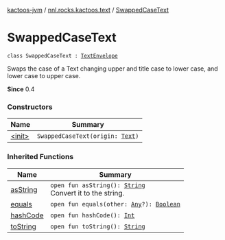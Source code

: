 [kactoos-jvm](../../index.md) / [nnl.rocks.kactoos.text](../index.md) / [SwappedCaseText](./index.md)

# SwappedCaseText

`class SwappedCaseText : `[`TextEnvelope`](../-text-envelope/index.md)

Swaps the case of a Text changing upper and title case to lower case, and lower case to upper case.

**Since**
0.4

### Constructors

| Name | Summary |
|---|---|
| [&lt;init&gt;](-init-.md) | `SwappedCaseText(origin: `[`Text`](../../nnl.rocks.kactoos/-text/index.md)`)` |

### Inherited Functions

| Name | Summary |
|---|---|
| [asString](../-text-envelope/as-string.md) | `open fun asString(): `[`String`](https://kotlinlang.org/api/latest/jvm/stdlib/kotlin/-string/index.html)<br>Convert it to the string. |
| [equals](../-text-envelope/equals.md) | `open fun equals(other: `[`Any`](https://kotlinlang.org/api/latest/jvm/stdlib/kotlin/-any/index.html)`?): `[`Boolean`](https://kotlinlang.org/api/latest/jvm/stdlib/kotlin/-boolean/index.html) |
| [hashCode](../-text-envelope/hash-code.md) | `open fun hashCode(): `[`Int`](https://kotlinlang.org/api/latest/jvm/stdlib/kotlin/-int/index.html) |
| [toString](../-text-envelope/to-string.md) | `open fun toString(): `[`String`](https://kotlinlang.org/api/latest/jvm/stdlib/kotlin/-string/index.html) |
